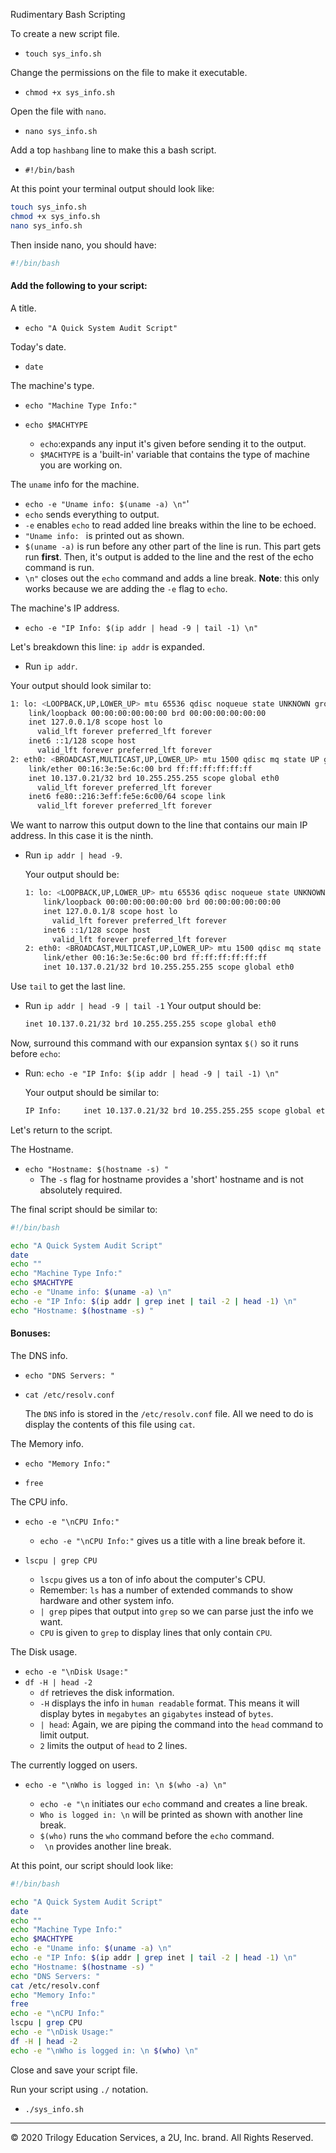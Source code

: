 Rudimentary Bash Scripting


To create a new script file.
- `touch sys_info.sh`

Change the permissions on the file to make it executable.
- `chmod +x sys_info.sh`

Open the file with `nano`.
- `nano sys_info.sh`

Add a top `hashbang` line to make this a bash script.
- `#!/bin/bash`


At this point your terminal output should look like:
```bash
touch sys_info.sh
chmod +x sys_info.sh
nano sys_info.sh  
```

Then inside nano, you should have:
```bash
#!/bin/bash
```

#### Add the following to your script:

A title.
- `echo "A Quick System Audit Script"`

Today's date.
-  `date`

The machine's type.
- `echo "Machine Type Info:"`
- `echo $MACHTYPE`

  - `echo`:expands any input it's given before sending it to the output.
  - `$MACHTYPE` is a 'built-in' variable that contains the type of machine you are working on.

The `uname` info for the machine.
-  `echo -e "Uname info: $(uname -a) \n"`'
  - `echo` sends everything to output.
  - `-e` enables `echo` to read added line breaks within the line to be echoed.
  - `"Uname info: ` is printed out as shown.
  - `$(uname -a)` is run before any other part of the line is run. This part gets run **first**. Then, it's output is added to the line and the rest of the echo command is run.
  - `\n"` closes out the `echo` command and adds a line break. **Note**: this only works because we are adding the `-e` flag to `echo`.


The machine's IP address.
-  `echo -e "IP Info: $(ip addr | head -9 | tail -1) \n"`

Let's breakdown this line:
`ip addr` is expanded. 
- Run `ip addr`.

Your output should look similar to:
  ```bash
  1: lo: <LOOPBACK,UP,LOWER_UP> mtu 65536 qdisc noqueue state UNKNOWN group default qlen 1000
      link/loopback 00:00:00:00:00:00 brd 00:00:00:00:00:00
      inet 127.0.0.1/8 scope host lo
        valid_lft forever preferred_lft forever
      inet6 ::1/128 scope host
        valid_lft forever preferred_lft forever
  2: eth0: <BROADCAST,MULTICAST,UP,LOWER_UP> mtu 1500 qdisc mq state UP group default qlen 1000
      link/ether 00:16:3e:5e:6c:00 brd ff:ff:ff:ff:ff:ff
      inet 10.137.0.21/32 brd 10.255.255.255 scope global eth0
        valid_lft forever preferred_lft forever
      inet6 fe80::216:3eff:fe5e:6c00/64 scope link
        valid_lft forever preferred_lft forever
  ```

We want to narrow this output down to the line that contains our main IP address. In this case it is the ninth. 
- Run `ip addr | head -9`.

  Your output should be:
    ```bash
    1: lo: <LOOPBACK,UP,LOWER_UP> mtu 65536 qdisc noqueue state UNKNOWN group default qlen 1000
        link/loopback 00:00:00:00:00:00 brd 00:00:00:00:00:00
        inet 127.0.0.1/8 scope host lo
          valid_lft forever preferred_lft forever
        inet6 ::1/128 scope host
          valid_lft forever preferred_lft forever
    2: eth0: <BROADCAST,MULTICAST,UP,LOWER_UP> mtu 1500 qdisc mq state UP group default qlen 1000
        link/ether 00:16:3e:5e:6c:00 brd ff:ff:ff:ff:ff:ff
        inet 10.137.0.21/32 brd 10.255.255.255 scope global eth0
    ```

Use `tail` to get the last line.
- Run `ip addr | head -9 | tail -1`
  Your output should be:
    ```bash
    inet 10.137.0.21/32 brd 10.255.255.255 scope global eth0
    ```

Now, surround this command with our expansion syntax `$()` so it runs before `echo`:
- Run: `echo -e "IP Info: $(ip addr | head -9 | tail -1) \n"`

  Your output should be similar to:
  ```bash
  IP Info:     inet 10.137.0.21/32 brd 10.255.255.255 scope global eth0

  ```

Let's return to the script.

The Hostname.

- `echo "Hostname: $(hostname -s) "`
  - The `-s` flag for hostname provides a 'short' hostname and is not absolutely required.

The final script should be similar to:
```bash
#!/bin/bash

echo "A Quick System Audit Script"
date
echo ""
echo "Machine Type Info:"
echo $MACHTYPE
echo -e "Uname info: $(uname -a) \n"
echo -e "IP Info: $(ip addr | grep inet | tail -2 | head -1) \n"
echo "Hostname: $(hostname -s) "
```

#### Bonuses:

The DNS info.

  - `echo "DNS Servers: "`

  - `cat /etc/resolv.conf`

    The `DNS` info is stored in the `/etc/resolv.conf` file. All we need to do is display the contents of this file using `cat`.

The Memory info.

  - `echo "Memory Info:"`

  - `free`

The CPU info.

  - `echo -e "\nCPU Info:"`

    -  `echo -e "\nCPU Info:"` gives us a title with a line break before it.


  - `lscpu | grep CPU`

    - `lscpu` gives us a ton of info about the computer's CPU.
    - Remember: `ls` has a number of extended commands to show hardware and other system info. 
    - `| grep` pipes that output into `grep` so we can parse just the info we want.
    - `CPU` is given to `grep` to display lines that only contain `CPU`.



The Disk usage.
- `echo -e "\nDisk Usage:"`
- `df -H | head -2`
    - `df` retrieves the disk information.
    - `-H` displays the info in `human readable` format. This means it will display bytes in `megabytes` an `gigabytes` instead of `bytes`.
    - `| head`: Again, we are piping the command into the `head` command to limit output.
    - `2` limits the output of `head` to 2 lines.


The currently logged on users.

- `echo -e "\nWho is logged in: \n $(who -a) \n"`

  - `echo -e "\n` initiates our `echo` command and creates a line break.
  - `Who is logged in: \n` will be printed as shown with another line break.
  - `$(who)` runs the `who` command before the `echo` command.
  - ` \n` provides another line break.

At this point, our script should look like:

```bash
#!/bin/bash

echo "A Quick System Audit Script"
date
echo ""
echo "Machine Type Info:"
echo $MACHTYPE
echo -e "Uname info: $(uname -a) \n"
echo -e "IP Info: $(ip addr | grep inet | tail -2 | head -1) \n"
echo "Hostname: $(hostname -s) "
echo "DNS Servers: "
cat /etc/resolv.conf
echo "Memory Info:"
free
echo -e "\nCPU Info:"
lscpu | grep CPU
echo -e "\nDisk Usage:"
df -H | head -2
echo -e "\nWho is logged in: \n $(who) \n"
```

Close and save your script file.


Run your script using `./` notation.

- `./sys_info.sh`

---

© 2020 Trilogy Education Services, a 2U, Inc. brand. All Rights Reserved.    